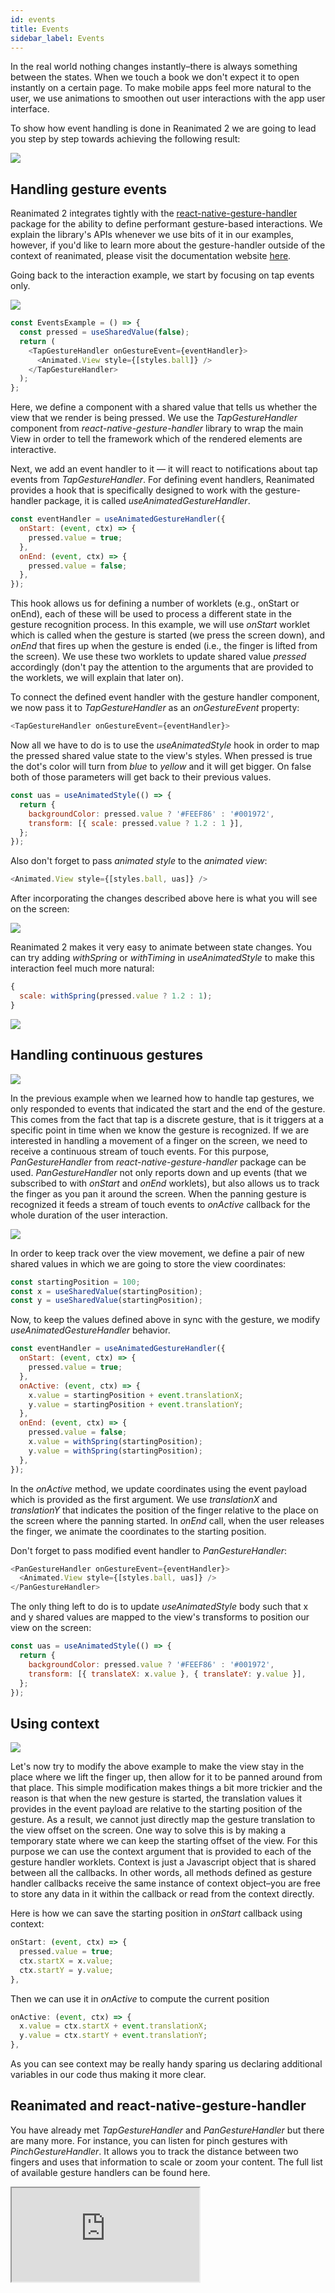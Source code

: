 ```yaml
---
id: events
title: Events
sidebar_label: Events
---
```


In the real world nothing changes instantly–there is always something between the states. When we touch a book we don't expect it to open instantly on a certain page. To make mobile apps feel more natural to the user, we use animations to smoothen out user interactions with the app user interface.

To show how event handling is done in Reanimated 2 we are going to lead you step by step towards achieving the following result:

![](/react-native-reanimated/docs/events/final.gif)

## Handling gesture events

Reanimated 2 integrates tightly with the [react-native-gesture-handler](https://docs.swmansion.com/react-native-gesture-handler/) package for the ability to define performant gesture-based interactions. We explain the library's APIs whenever we use bits of it in our examples, however, if you'd like to learn more about the gesture-handler outside of the context of reanimated, please visit the documentation website [here](https://docs.swmansion.com/react-native-gesture-handler/).

Going back to the interaction example, we start by focusing on tap events only.

![](/react-native-reanimated/docs/events/touch-final.gif)

```js
const EventsExample = () => {
  const pressed = useSharedValue(false);
  return (
    <TapGestureHandler onGestureEvent={eventHandler}>
      <Animated.View style={[styles.ball]} />
    </TapGestureHandler>
  );
};
```

Here, we define a component with a shared value that tells us whether the view that we render is being pressed. We use the *TapGestureHandler* component from *react-native-gesture-handler* library to wrap the main View in order to tell the framework which of the rendered elements are interactive.

Next, we add an event handler to it — it will react to notifications about tap events from *TapGestureHandler*. For defining event handlers, Reanimated provides a hook that is specifically designed to work with the gesture-handler package, it is called *useAnimatedGestureHandler*.

```js
const eventHandler = useAnimatedGestureHandler({
  onStart: (event, ctx) => {
    pressed.value = true;
  },
  onEnd: (event, ctx) => {
    pressed.value = false;
  },
});
```

This hook allows us for defining a number of worklets (e.g., onStart or onEnd), each of these will be used to process a different state in the gesture recognition process. In this example, we will use *onStart* worklet which is called when the gesture is started (we press the screen down), and *onEnd* that fires up when the gesture is ended (i.e., the finger is lifted from the screen). We use these two worklets to update shared value *pressed* accordingly (don't pay the attention to the arguments that are provided to the worklets, we will explain that later on).

To connect the defined event handler with the gesture handler component, we now pass it to *TapGestureHandler* as an *onGestureEvent* property:

```js
<TapGestureHandler onGestureEvent={eventHandler}>
```

Now all we have to do is to use the *useAnimatedStyle* hook in order to map the pressed shared value state to the view's styles. When pressed is true the dot's color will turn from *blue* to *yellow* and it will get bigger. On false both of those parameters will get back to their previous values.

```js
const uas = useAnimatedStyle(() => {
  return {
    backgroundColor: pressed.value ? '#FEEF86' : '#001972',
    transform: [{ scale: pressed.value ? 1.2 : 1 }],
  };
});
```

Also don't forget to pass *animated style* to the *animated view*:

```js
<Animated.View style={[styles.ball, uas]} />
```

After incorporating the changes described above here is what you will see on the screen:

![](/react-native-reanimated/docs/events/touch-raw.gif)

Reanimated 2 makes it very easy to animate between state changes. You can try adding *withSpring* or *withTiming* in *useAnimatedStyle* to make this interaction feel much more natural:

```js
{
  scale: withSpring(pressed.value ? 1.2 : 1);
}
```

![](/react-native-reanimated/docs/events/touch-final.gif)

## Handling continuous gestures

![](/react-native-reanimated/docs/events/final.gif)

In the previous example when we learned how to handle tap gestures, we only responded to events that indicated the start and the end of the gesture. This comes from the fact that tap is a discrete gesture, that is it triggers at a specific point in time when we know the gesture is recognized. If we are interested in handling a movement of a finger on the screen, we need to receive a continuous stream of touch events. For this purpose, *PanGestureHandler* from *react-native-gesture-handler* package can be used. *PanGestureHandler* not only reports down and up events (that we subscribed to with *onStart* and *onEnd* worklets), but also allows us to track the finger as you pan it around the screen. When the panning gesture is recognized it feeds a stream of touch events to *onActive* callback for the whole duration of the user interaction.

![](/react-native-reanimated/docs/events/continous-gestures.png)

In order to keep track over the view movement, we define a pair of new shared values in which we are going to store the view coordinates:

```js
const startingPosition = 100;
const x = useSharedValue(startingPosition);
const y = useSharedValue(startingPosition);
```

Now, to keep the values defined above in sync with the gesture, we modify *useAnimatedGestureHandler* behavior.

```js
const eventHandler = useAnimatedGestureHandler({
  onStart: (event, ctx) => {
    pressed.value = true;
  },
  onActive: (event, ctx) => {
    x.value = startingPosition + event.translationX;
    y.value = startingPosition + event.translationY;
  },
  onEnd: (event, ctx) => {
    pressed.value = false;
    x.value = withSpring(startingPosition);
    y.value = withSpring(startingPosition);
  },
});
```

In the *onActive* method, we update coordinates using the event payload which is provided as the first argument. We use *translationX* and *translationY* that indicates the position of the finger relative to the place on the screen where the panning started. In *onEnd* call, when the user releases the finger, we animate the coordinates to the starting position.

Don't forget to pass modified event handler to *PanGestureHandler*:

```js
<PanGestureHandler onGestureEvent={eventHandler}>
  <Animated.View style={[styles.ball, uas]} />
</PanGestureHandler>
```

The only thing left to do is to update *useAnimatedStyle* body such that x and y shared values are mapped to the view's transforms to position our view on the screen:

```js
const uas = useAnimatedStyle(() => {
  return {
    backgroundColor: pressed.value ? '#FEEF86' : '#001972',
    transform: [{ translateX: x.value }, { translateY: y.value }],
  };
});
```

## Using context

![](/react-native-reanimated/docs/events/context-gesture.gif)

Let's now try to modify the above example to make the view stay in the place where we lift the finger up, then allow for it to be panned around from that place. This simple modification makes things a bit more trickier and the reason is that when the new gesture is started, the translation values it provides in the event payload are relative to the starting position of the gesture. As a result, we cannot just directly map the gesture translation to the view offset on the screen. One way to solve this is by making a temporary state where we can keep the starting offset of the view. For this purpose we can use the context argument that is provided to each of the gesture handler worklets. Context is just a Javascript object that is shared between all the callbacks. In other words, all methods defined as gesture handler callbacks receive the same instance of context object–you are free to store any data in it within the callback or read from the context directly.

Here is how we can save the starting position in *onStart* callback using context:

```js
onStart: (event, ctx) => {
  pressed.value = true;
  ctx.startX = x.value;
  ctx.startY = y.value;
},
```

Then we can use it in *onActive* to compute the current position

```js
onActive: (event, ctx) => {
  x.value = ctx.startX + event.translationX;
  y.value = ctx.startY + event.translationY;
},
```

As you can see context may be really handy sparing us declaring additional variables in our code thus making it more clear.

## Reanimated and react-native-gesture-handler

You have already met *TapGestureHandler* and *PanGestureHandler* but there are many more. For instance, you can listen for pinch gestures with *PinchGestureHandler*. It allows you to track the distance between two fingers and uses that information to scale or zoom your content. The full list of available gesture handlers can be found here.

<div class="resp-container">
<iframe class="resp-iframe"  gesture="media"  allow="encrypted-media" allowfullscreen src="https://www.youtube.com/embed/IdVnnIkNzGA">
</iframe>
</div>
<div class="spacer"></div>
